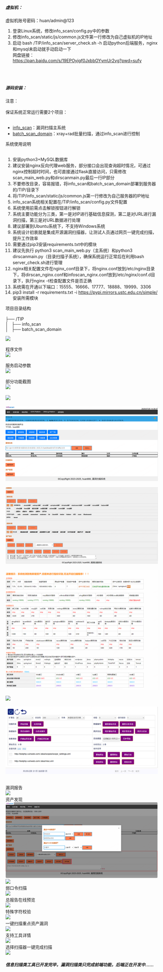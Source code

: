 ##### 虚拟机：
虚拟机账号密码：huan/admin@123<br>
1. 登录Linux系统，修改info_scan/config.py中的参数<br>
2. 修改info_scan/static/js/common.js文件第一行修改为自己虚拟机的IP地址<br>
3. 启动 bash /TIP/info_scan/server_check.sh -h 启动python后端服务，nginx和mysql未启动就手动启动一下<br>
网盘链接：<br>
https://pan.baidu.com/s/19EPOyjgf0JxbbOYymUr2vg?pwd=sufy
<br><br><br><br>
##### 源码安装：
注意：<br><br>
保证系统正常运行需要2个项目：<br><br>
- [info_scan](https://github.com/huan-cdm/info_scan)：漏洞扫描主系统<br>
- [batch_scan_domain](https://github.com/huan-cdm/batch_scan_domain)：xray+rad批量扫描，通过info_scan进行控制<br>

系统使用说明<br><br>
1. 安装python3+MySQL数据库<br>
2. 建议安装nginx反向代理web服务，部分接口会出现查询超时情况，可通过nginx控制超时时间，也可直接通过flask直接访问，只需修改scan_main_web.py和dirscanmain.py最后一行IP部分<br>
3. 不要修改目录，容易报错，将info_scan和batch_scan_domain部署到服务器的/TIP/目录下<br>
4. 将/TIP/info_scan/static/js/common.js第一行修改为自己服务器的IP地址<br>
5. info_scan系统相关配置在/TIP/info_scan/config.py文件配置<br>
6. 系统使用前需点击解锁按钮进行解锁<br>
7. 系统主要功能分为三类，第一是对IP进行基础信息探测，第二是对URL进行漏洞扫描，第三是对URL数据进行处理<br>
8. 建议部署到Ubuntu系统下，不支持Windows系统<br>
9. 系统设计初衷就是集成开源漏洞扫描器，让测试人员通过网页一键完成扫描，提升工作效率<br>
10. 需要通过pip3安装requirements.txt中的模块<br>
11. 建议先执行 python3 scan_main_web.py（主系统）和python3 dirscanmain.py（目录扫描子系统），确保系统运行正常后在利用bash server_check.sh进行管理<br>
12. nginx相关配置文件在nginx_conf目录下，将nginx.conf放到/etc/nginx目录下，将dirscan_nginx.conf和infoscan_nginx.conf放到/etc/nginx/conf.d目录下，执行nginx -t检查配置文件是否正确<br>
13. 系统需在开通以下端口：15555、16666、17777、18888、19999、3306<br>
14. pip3 install -r requirements.txt -i https://pypi.mirrors.ustc.edu.cn/simple/ 安装所需模块<br>

项目目录结构<br><br>
├── /TIP<br>
│   ├── info_scan<br>
│   ├── batch_scan_domain<br>

<img src="https://raw.githubusercontent.com/huan-cdm/info_scan/main/images/project.png"/><br>

程序文件<br>
<img src="https://raw.githubusercontent.com/huan-cdm/info_scan/main/images/code.png"/><br>

服务启动参数<br>
<img src="https://raw.githubusercontent.com/huan-cdm/info_scan/main/images/backservicemanage.png"/><br>


部分功能截图<br>
<img src="https://raw.githubusercontent.com/huan-cdm/info_scan/main/images/login1.jpg"/><br><br>
<img src="https://raw.githubusercontent.com/huan-cdm/info_scan/main/images/login2.jpg"/><br><br>
<img src="https://raw.githubusercontent.com/huan-cdm/info_scan/main/images/zhedie.png"/><br><br>
<img src="https://raw.githubusercontent.com/huan-cdm/info_scan/main/images/zhankai.png"/><br><br>
<img src="https://raw.githubusercontent.com/huan-cdm/info_scan/main/images/service.png"/><br><br>
<img src="https://raw.githubusercontent.com/huan-cdm/info_scan/main/images/ipbasicinfo.png"/><br><br>
<img src="https://raw.githubusercontent.com/huan-cdm/info_scan/main/images/dirscanpic.jpg"/><br><br>

漏洞报告<br>
<img src="https://raw.githubusercontent.com/huan-cdm/info_scan/main/images/report.png"/><br>
资产发现<br>
<img src="https://raw.githubusercontent.com/huan-cdm/info_scan/main/images/assetfind1.png"/>
<img src="https://raw.githubusercontent.com/huan-cdm/info_scan/main/images/assetfind2.png" /><br>
弱口令扫描<br>
<img src="https://raw.githubusercontent.com/huan-cdm/info_scan/main/images/weakpasswd.png" /><br>
总报告在线预览<br>
<img src="https://raw.githubusercontent.com/huan-cdm/info_scan/main/images/onlineyulan.jpg" /><br>
特殊字符校验<br>
<img src="https://raw.githubusercontent.com/huan-cdm/info_scan/main/images/saferule.png" /><br>
一键扫描重点资产漏洞<br>
<img src="https://raw.githubusercontent.com/huan-cdm/info_scan/main/images/yijianscan.png" /><br>
支持工具详情<br>
<img src="https://raw.githubusercontent.com/huan-cdm/info_scan/main/images/tools_assemble.png" /><br>
选择扫描器一键完成扫描<br>
<img src="https://raw.githubusercontent.com/huan-cdm/info_scan/main/images/checkinfoscan.png" /><br>
##### 信息扫描类工具已开发完毕，漏洞扫描类只完成前端功能，后端正在开发中......